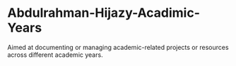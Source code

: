 # Abdulrahman-Hijazy-Acadimic-Years
 Aimed at documenting or managing academic-related projects or resources across different academic years. 
